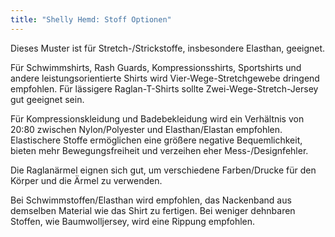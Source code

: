 ```yaml
---
title: "Shelly Hemd: Stoff Optionen"
---
```


Dieses Muster ist für Stretch-/Strickstoffe, insbesondere Elasthan, geeignet.

Für Schwimmshirts, Rash Guards, Kompressionsshirts, Sportshirts und andere leistungsorientierte Shirts wird Vier-Wege-Stretchgewebe dringend empfohlen. Für lässigere Raglan-T-Shirts sollte Zwei-Wege-Stretch-Jersey gut geeignet sein.

Für Kompressionskleidung und Badebekleidung wird ein Verhältnis von 20:80 zwischen Nylon/Polyester und Elasthan/Elastan empfohlen. Elastischere Stoffe ermöglichen eine größere negative Bequemlichkeit, bieten mehr Bewegungsfreiheit und verzeihen eher Mess-/Designfehler.

Die Raglanärmel eignen sich gut, um verschiedene Farben/Drucke für den Körper und die Ärmel zu verwenden.

Bei Schwimmstoffen/Elasthan wird empfohlen, das Nackenband aus demselben Material wie das Shirt zu fertigen. Bei weniger dehnbaren Stoffen, wie Baumwolljersey, wird eine Rippung empfohlen.
